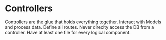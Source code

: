 # Controllers

Controllers are the glue that holds everything together. 
Interact with Models and process data. 
Define all routes.
Never direclty access the DB from a controller.
Have at least one file for every logical component. 